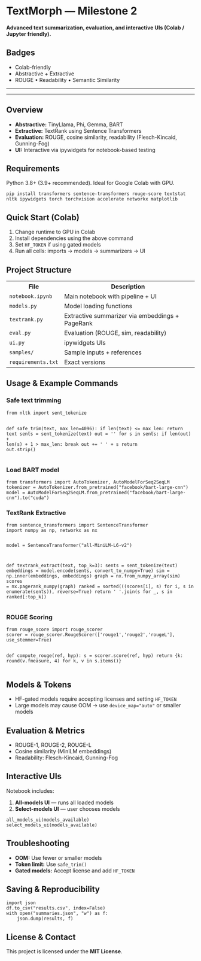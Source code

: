 <!DOCTYPE html>
<html lang="en">
<head>
  <meta charset="UTF-8">
  <title>TextMorph — Milestone 2</title>
</head>
<body>

<h1>TextMorph — Milestone 2</h1>
<p><b>Advanced text summarization, evaluation, and interactive UIs (Colab / Jupyter friendly).</b></p>

<h2>Badges</h2>
<ul>
  <li>Colab-friendly</li>
  <li>Abstractive + Extractive</li>
  <li>ROUGE • Readability • Semantic Similarity</li>
</ul>

<hr>



<hr>

<h2 id="overview">Overview</h2>
<ul>
  <li><b>Abstractive:</b> TinyLlama, Phi, Gemma, BART</li>
  <li><b>Extractive:</b> TextRank using Sentence Transformers</li>
  <li><b>Evaluation:</b> ROUGE, cosine similarity, readability (Flesch-Kincaid, Gunning-Fog)</li>
  <li><b>UI:</b> Interactive via ipywidgets for notebook-based testing</li>
</ul>

<h2 id="requirements">Requirements</h2>
<p>Python 3.8+ (3.9+ recommended). Ideal for Google Colab with GPU.</p>

<pre><code>pip install transformers sentence-transformers rouge-score textstat nltk ipywidgets torch torchvision accelerate networkx matplotlib</code></pre>

<h2 id="quickstart">Quick Start (Colab)</h2>
<ol>
  <li>Change runtime to GPU in Colab</li>
  <li>Install dependencies using the above command</li>
  <li>Set <code>HF_TOKEN</code> if using gated models</li>
  <li>Run all cells: imports → models → summarizers → UI</li>
</ol>

<h2 id="project-structure">Project Structure</h2>

<table>
<tr><th>File</th><th>Description</th></tr>
<tr><td><code>notebook.ipynb</code></td><td>Main notebook with pipeline + UI</td></tr>
<tr><td><code>models.py</code></td><td>Model loading functions</td></tr>
<tr><td><code>textrank.py</code></td><td>Extractive summarizer via embeddings + PageRank</td></tr>
<tr><td><code>eval.py</code></td><td>Evaluation (ROUGE, sim, readability)</td></tr>
<tr><td><code>ui.py</code></td><td>ipywidgets UIs</td></tr>
<tr><td><code>samples/</code></td><td>Sample inputs + references</td></tr>
<tr><td><code>requirements.txt</code></td><td>Exact versions</td></tr>
</table>

<h2 id="usage">Usage & Example Commands</h2>

<h3>Safe text trimming</h3>
<pre><code>from nltk import sent_tokenize

def safe_trim(text, max_len=4096):
    if len(text) &lt;= max_len:
        return text
    sents = sent_tokenize(text)
    out = ''
    for s in sents:
        if len(out) + len(s) + 1 &gt; max_len:
            break
        out += ' ' + s
    return out.strip()</code></pre>

<h3>Load BART model</h3>
<pre><code>from transformers import AutoTokenizer, AutoModelForSeq2SeqLM
tokenizer = AutoTokenizer.from_pretrained("facebook/bart-large-cnn")
model = AutoModelForSeq2SeqLM.from_pretrained("facebook/bart-large-cnn").to("cuda")</code></pre>

<h3>TextRank Extractive</h3>
<pre><code>from sentence_transformers import SentenceTransformer
import numpy as np, networkx as nx

model = SentenceTransformer("all-MiniLM-L6-v2")

def textrank_extract(text, top_k=3):
    sents = sent_tokenize(text)
    embeddings = model.encode(sents, convert_to_numpy=True)
    sim = np.inner(embeddings, embeddings)
    graph = nx.from_numpy_array(sim)
    scores = nx.pagerank_numpy(graph)
    ranked = sorted(((scores[i], s) for i, s in enumerate(sents)), reverse=True)
    return ' '.join(s for _, s in ranked[:top_k])</code></pre>

<h3>ROUGE Scoring</h3>
<pre><code>from rouge_score import rouge_scorer
scorer = rouge_scorer.RougeScorer(['rouge1','rouge2','rougeL'], use_stemmer=True)

def compute_rouge(ref, hyp):
    s = scorer.score(ref, hyp)
    return {k: round(v.fmeasure, 4) for k, v in s.items()}</code></pre>

<h2 id="models">Models & Tokens</h2>
<ul>
  <li>HF-gated models require accepting licenses and setting <code>HF_TOKEN</code></li>
  <li>Large models may cause OOM → use <code>device_map="auto"</code> or smaller models</li>
</ul>

<h2 id="evaluation">Evaluation & Metrics</h2>
<ul>
  <li>ROUGE-1, ROUGE-2, ROUGE-L</li>
  <li>Cosine similarity (MiniLM embeddings)</li>
  <li>Readability: Flesch-Kincaid, Gunning-Fog</li>
</ul>

<h2 id="uis">Interactive UIs</h2>
<p>Notebook includes:</p>
<ol>
  <li><b>All-models UI</b> — runs all loaded models</li>
  <li><b>Select-models UI</b> — user chooses models</li>
</ol>

<pre><code>all_models_ui(models_available)
select_models_ui(models_available)</code></pre>

<h2 id="troubleshooting">Troubleshooting</h2>
<ul>
  <li><b>OOM:</b> Use fewer or smaller models</li>
  <li><b>Token limit:</b> Use <code>safe_trim()</code></li>
  <li><b>Gated models:</b> Accept license and add <code>HF_TOKEN</code></li>
</ul>

<h2 id="saving">Saving & Reproducibility</h2>
<pre><code>import json
df.to_csv("results.csv", index=False)
with open("summaries.json", "w") as f:
    json.dump(results, f)</code></pre>

<h2 id="license">License & Contact</h2>
<p>This project is licensed under the <b>MIT License</b>.</p>

</body>
</html>
